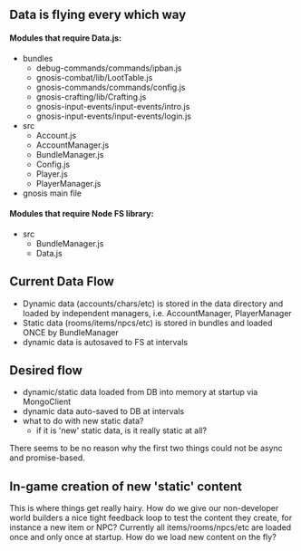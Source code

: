 ## Data is flying every which way

#### Modules that require Data.js:
- bundles
    - debug-commands/commands/ipban.js
    - gnosis-combat/lib/LootTable.js
    - gnosis-commands/commands/config.js
    - gnosis-crafting/lib/Crafting.js
    - gnosis-input-events/input-events/intro.js
    - gnosis-input-events/input-events/login.js
- src
    - Account.js
    - AccountManager.js
    - BundleManager.js
    - Config.js
    - Player.js
    - PlayerManager.js
- gnosis main file

#### Modules that require Node FS library:
- src
  - BundleManager.js
  - Data.js



## Current Data Flow
- Dynamic data (accounts/chars/etc) is stored in the data directory and loaded by independent managers, i.e. AccountManager, PlayerManager
- Static data (rooms/items/npcs/etc) is stored in bundles and loaded ONCE by BundleManager
- dynamic data is autosaved to FS at intervals



## Desired flow
- dynamic/static data loaded from DB into memory at startup via MongoClient
- dynamic data auto-saved to DB at intervals
- what to do with new static data?
  - if it is 'new' static data, is it really static at all?

There seems to be no reason why the first two things could not be async and promise-based.



## In-game creation of new 'static' content
This is where things get really hairy. How do we give our non-developer world builders a nice tight feedback loop to test the content they create, for instance a new item or NPC? Currently all items/rooms/npcs/etc are loaded once and only once at startup. How do we load new content on the fly?
